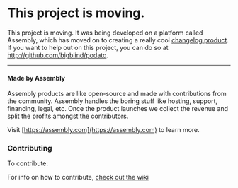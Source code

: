 # This project is moving.

This project is moving. It was being developed on a platform called Assembly, which has moved on to creating a really cool [changelog product](https://assembly.com). If you want to help out on this project, you can do so at http://github.com/bigblind/podato.

------

#### Made by Assembly

Assembly products are like open-source and made with contributions from the community. Assembly handles the boring stuff like hosting, support, financing, legal, etc. Once the product launches we collect the revenue and split the profits amongst the contributors.

Visit [https://assembly.com](https://assembly.com) to learn more.

### Contributing

To contribute:

For info on how to contribute, [check out the wiki](http://github.com/asm-products/podato-web/wiki)
